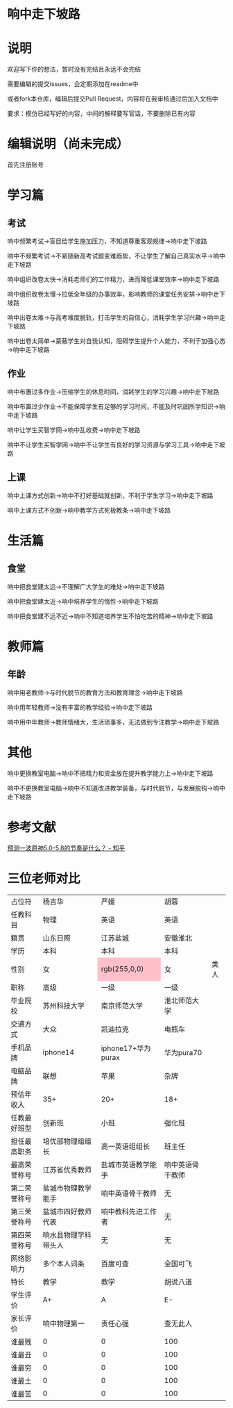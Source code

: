 # 响中走下坡路

# 说明

欢迎写下你的想法，暂时没有完结且永远不会完结

需要编辑的提交issues，会定期添加在readme中

或者fork本仓库，编辑后提交Pull Request，内容将在我审核通过后加入文档中

要求：模仿已经写好的内容，中间的解释要写官话，不要删除已有内容

# 编辑说明（尚未完成）
首先注册账号

# 学习篇

## 考试

响中频繁考试→盲目给学生施加压力，不知道尊重客观规律→响中走下坡路

响中不频繁考试→不紧随新高考试题变难趋势，不让学生了解自己真实水平→响中走下坡路

响中组织改卷太快→消耗老师们的工作精力，进而降低课堂效率→响中走下坡路

响中组织改卷太慢→拉低全年级的办事效率，影响教师的课堂任务安排→响中走下坡路

响中出卷太难→与高考难度脱轨，打击学生的自信心，消耗学生学习兴趣→响中走下坡路

响中出卷太简单→蒙蔽学生对自我认知，阻碍学生提升个人能力，不利于加强心态→响中走下坡路

## 作业

响中布置过多作业→压缩学生的休息时间，消耗学生的学习兴趣→响中走下坡路

响中布置过少作业→不能保障学生有足够的学习时间，不能及时巩固所学知识→响中走下坡路

响中让学生买智学网→响中乱收费→响中走下坡路

响中不让学生买智学网→响中不让学生有良好的学习资源与学习工具→响中走下坡路

## 上课

响中上课方式创新→响中不打好基础就创新，不利于学生学习→响中走下坡路

响中上课方式不创新→响中教学方式死板教条→响中走下坡路

# 生活篇

## 食堂

响中把食堂建太远→不理解广大学生的难处→响中走下坡路

响中把食堂建太近→响中培养学生的惰性→响中走下坡路

响中把食堂建不远不近→响中不知道培养学生不怕吃苦的精神→响中走下坡路

# 教师篇

## 年龄

响中用老教师→与时代脱节的教育方法和教育理念→响中走下坡路

响中用年轻教师→没有丰富的教学经验→响中走下坡路

响中用中年教师→教师情绪大，生活琐事多，无法做到专注教学→响中走下坡路

# 其他

响中更换教室电脑→响中不把精力和资金放在提升教学能力上→响中走下坡路

响中不更换教室电脑→响中不知道改进教学装备，与时代脱节，与发展脱钩→响中走下坡路

# 参考文献

[预测一波原神5.0-5.8的节奏是什么？ - 知乎](https://www.zhihu.com/question/664249498/answer/3594198236)

# 三位老师对比

<table>
    <tr>
        <td>占位符</td>
        <td>杨吉华</td>
        <td>严媛</td>
        <td>胡蓉</td>
    </tr>
    <tr>
        <td>任教科目</td>
        <td>物理</td>
        <td>英语</td>
        <td>英语</td>
    </tr>
    <tr>
        <td>籍贯</td>
        <td>山东日照</td>
        <td>江苏盐城</td>
        <td>安徽淮北</td>
    </tr>
    <tr>
        <td>学历</td>
        <td>本科</td>
        <td>本科</td>
        <td>本科</td>
    </tr>
    <tr>
        <td>性别</td>
        <td>女</td><td bgcolor="Pink">rgb(255,0,0)</td>
        <td>女</td>
        <td>类人</td>
    </tr>
    <tr>
        <td>职称</td>
        <td>高级</td>
        <td>一级</td>
        <td>一级</td>
    </tr>
    <tr>
        <td>毕业院校</td>
        <td>苏州科技大学</td>
        <td>南京师范大学</td>
        <td>淮北师范大学</td>
    </tr>
    <tr>
        <td>交通方式</td>
        <td>大众</td>
        <td>凯迪拉克</td>
        <td>电瓶车</td>
    </tr>
    <tr>
        <td>手机品牌</td>
        <td>iphone14</td>
        <td>iphone17+华为purax</td>
        <td>华为pura70</td>
    </tr>
    <tr>
        <td>电脑品牌</td>
        <td>联想</td>
        <td>苹果</td>
        <td>杂牌</td>
    </tr>
    <tr>
        <td>预估年收入</td>
        <td>35+</td>
        <td>20+</td>
        <td>18+</td>
    </tr>
    <tr>
        <td>任教最好班型</td>
        <td>创新班</td>
        <td>小班</td>
        <td>强化班</td>
    </tr>
    <tr>
        <td>担任最高职务</td>
        <td>培优部物理组组长</td>
        <td>高一英语组组长</td>
        <td>班主任</td>
    </tr>
    <tr>
        <td>最高荣誉称号</td>
        <td>江苏省优秀教师</td>
        <td>盐城市英语教学能手</td>
        <td>响中英语骨干教师</td>
    </tr>
    <tr>
        <td>第二荣誉称号</td>
        <td>盐城市物理教学能手</td>
        <td>响中英语骨干教师</td>
        <td>无</td>
    </tr>
    <tr>
        <td>第三荣誉称号</td>
        <td>盐城市四好教师代表</td>
        <td>响中教科先进工作者</td>
        <td>无</td>
    </tr>
    <tr>
        <td>第四荣誉称号</td>
        <td>响水县物理学科带头人</td>
        <td>无</td>
        <td>无</td>
    </tr>
    <tr>
        <td>网络影响力</td>
        <td>多个本人词条</td>
        <td>百度可查</td>
        <td>全国可飞</td>
    </tr>
    <tr>
        <td>特长</td>
        <td>教学</td>
        <td>教学</td>
        <td>胡说八道</td>
    </tr>
    <tr>
        <td>学生评价</td>
        <td>A+</td>
        <td>A</td>
        <td>E-</td>
    </tr>
    <tr>
        <td>家长评价</td>
        <td>响中物理第一</td>
        <td>责任心强</td>
        <td>查无此人</td>
    </tr>
    <tr>
        <td>谁最贱</td>
        <td>0</td>
        <td>0</td>
        <td>100</td>
    </tr>
    <tr>
        <td>谁最丑</td>
        <td>0</td>
        <td>0</td>
        <td>100</td>
    </tr>
    <tr>
        <td>谁最穷</td>
        <td>0</td>
        <td>0</td>
        <td>100</td>
    </tr>
    <tr>
        <td>谁最土</td>
        <td>0</td>
        <td>0</td>
        <td>100</td>
    </tr>
    <tr>
        <td>谁最苦</td>
        <td>0</td>
        <td>0</td>
        <td>100</td>
    </tr>
</table>
